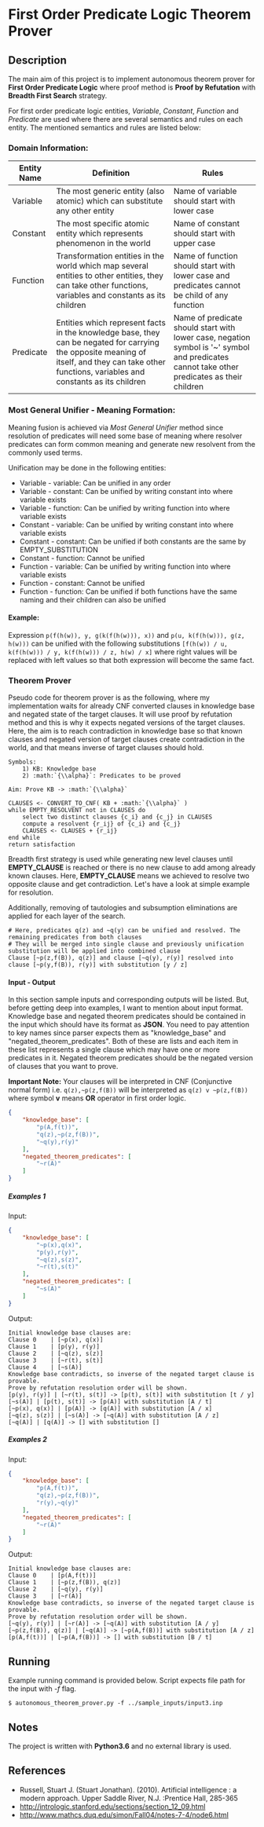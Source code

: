 # First Order Predicate Logic Theorem Prover

## Description
The main aim of this project is to implement autonomous theorem prover for **First Order Predicate Logic** where
proof method is **Proof by Refutation** with **Breadth First Search** strategy.

For first order predicate logic entities, _Variable_, _Constant_, _Function_ and _Predicate_ are used where
there are several semantics and rules on each entity. The mentioned semantics and rules are listed below:

### Domain Information: 
Entity Name | Definition | Rules
------------|------------|------
Variable    | The most generic entity (also atomic) which can substitute any other entity | Name of variable should start with lower case 
Constant    | The most specific atomic entity which represents phenomenon in the world | Name of constant should start with upper case 
Function    | Transformation entities in the world which map several entities to other entities, they can take other functions, variables and constants as its children | Name of function should start with lower case and predicates cannot be child of any function 
Predicate   | Entities which represent facts in the knowledge base, they can be negated for carrying the opposite meaning of itself, and they can take other functions, variables and constants as its children | Name of predicate should start with lower case, negation symbol is '~' symbol and predicates cannot take other predicates as their children

### Most General Unifier - Meaning Formation:
Meaning fusion is achieved via _Most General Unifier_ method since resolution of predicates will need some base of
meaning where resolver predicates can form common meaning and generate new resolvent from the commonly used terms.

Unification may be done in the following entities:
* Variable - variable: Can be unified in any order
* Variable - constant: Can be unified by writing constant into where variable exists
* Variable - function: Can be unified by writing function into where variable exists
* Constant - variable: Can be unified by writing constant into where variable exists
* Constant - constant: Can be unified if both constants are the same by EMPTY_SUBSTITUTION
* Constant - function: Cannot be unified
* Function - variable: Can be unified by writing function into where variable exists
* Function - constant: Cannot be unified
* Function - function: Can be unified if both functions have the same naming and their children can also be unified

#### Example:
Expression `p(f(h(w)), y, g(k(f(h(w))), x))` and `p(u, k(f(h(w))), g(z, h(w)))` can be unified with the following
substitutions `[f(h(w)) / u, k(f(h(w))) / y, k(f(h(w))) / z, h(w) / x]` where right values will be replaced with
left values so that both expression will become the same fact.

### Theorem Prover
Pseudo code for theorem prover is as the following, where my implementation waits for already CNF converted
clauses in knowledge base and negated state of the target clauses. It will use proof by refutation method and
this is why it expects negated versions of the target clauses. Here, the aim is to reach contradiction in knowledge
base so that known clauses and negated version of target clauses create contradiction in the world, and that means
inverse of target clauses should hold. 

```
Symbols:
    1) KB: Knowledge base
    2) :math:`{\\alpha}`: Predicates to be proved

Aim: Prove KB -> :math:`{\\alpha}`

CLAUSES <- CONVERT_TO_CNF( KB + :math:`{\\alpha}` )
while EMPTY_RESOLVENT not in CLAUSES do
    select two distinct clauses {c_i} and {c_j} in CLAUSES
    compute a resolvent {r_ij} of {c_i} and {c_j}
    CLAUSES <- CLAUSES + {r_ij}
end while
return satisfaction
```

Breadth first strategy is used while generating new level clauses until **EMPTY_CLAUSE** is reached or there is
no new clause to add among already known clauses. Here, **EMPTY_CLAUSE** means we achieved to resolve two opposite
clause and get contradiction. Let's have a look at simple example for resolution.

Additionally, removing of tautologies and subsumption eliminations are applied for each layer of the search.

```
# Here, predicates q(z) and ~q(y) can be unified and resolved. The remaining predicates from both clauses
# They will be merged into single clause and previously unification substitution will be applied into combined clause
Clause [~p(z,f(B)), q(z)] and clause [~q(y), r(y)] resolved into clause [~p(y,f(B)), r(y)] with substitution [y / z]
```

#### Input - Output
In this section sample inputs and corresponding outputs will be listed. But, before getting deep into examples,
I want to mention about input format. Knowledge base and negated theorem predicates should be contained in the input
which should have its format as **JSON**. You need to pay attention to key names since parser expects them as 
"knowledge_base" and "negated_theorem_predicates". Both of these are lists and each item in these list represents
a single clause which may have one or more predicates in it. Negated theorem predicates should be the negated version
of clauses that you want to prove.

**Important Note:** Your clauses will be interpreted in CNF (Conjunctive normal form) i.e. `q(z),~p(z,f(B))` will be
interpreted as `q(z) v ~p(z,f(B))` where symbol **v** means **OR** operator in first order logic.

```json
{
    "knowledge_base": [
        "p(A,f(t))",
        "q(z),~p(z,f(B))",
        "~q(y),r(y)"
    ],
    "negated_theorem_predicates": [
        "~r(A)"
    ]
}
```

##### Examples 1
Input:
```json
{
    "knowledge_base": [
        "~p(x),q(x)",
        "p(y),r(y)",
        "~q(z),s(z)",
        "~r(t),s(t)"
    ],
    "negated_theorem_predicates": [
        "~s(A)"
    ]
}
```

Output:
```
Initial knowledge base clauses are:
Clause 0 	| [~p(x), q(x)]
Clause 1 	| [p(y), r(y)]
Clause 2 	| [~q(z), s(z)]
Clause 3 	| [~r(t), s(t)]
Clause 4 	| [~s(A)]
Knowledge base contradicts, so inverse of the negated target clause is provable.
Prove by refutation resolution order will be shown.
[p(y), r(y)] | [~r(t), s(t)] -> [p(t), s(t)] with substitution [t / y]
[~s(A)] | [p(t), s(t)] -> [p(A)] with substitution [A / t]
[~p(x), q(x)] | [p(A)] -> [q(A)] with substitution [A / x]
[~q(z), s(z)] | [~s(A)] -> [~q(A)] with substitution [A / z]
[~q(A)] | [q(A)] -> [] with substitution []
```

##### Examples 2
Input:
```json
{
    "knowledge_base": [
        "p(A,f(t))",
        "q(z),~p(z,f(B))",
        "r(y),~q(y)"
    ],
    "negated_theorem_predicates": [
        "~r(A)"
    ]
}
```

Output:
```
Initial knowledge base clauses are:
Clause 0 	| [p(A,f(t))]
Clause 1 	| [~p(z,f(B)), q(z)]
Clause 2 	| [~q(y), r(y)]
Clause 3 	| [~r(A)]
Knowledge base contradicts, so inverse of the negated target clause is provable.
Prove by refutation resolution order will be shown.
[~q(y), r(y)] | [~r(A)] -> [~q(A)] with substitution [A / y]
[~p(z,f(B)), q(z)] | [~q(A)] -> [~p(A,f(B))] with substitution [A / z]
[p(A,f(t))] | [~p(A,f(B))] -> [] with substitution [B / t]
```

## Running
Example running command is provided below. Script expects file path for the input with _-f_ flag.
```shell
$ autonomous_theorem_prover.py -f ../sample_inputs/input3.inp
``` 

## Notes
The project is written with **Python3.6** and no external library is used.

## References
* Russell, Stuart J. (Stuart Jonathan). (2010). Artificial intelligence : a modern approach. Upper Saddle River, N.J. :Prentice Hall, 285-365 
* http://intrologic.stanford.edu/sections/section_12_09.html
* http://www.mathcs.duq.edu/simon/Fall04/notes-7-4/node6.html

